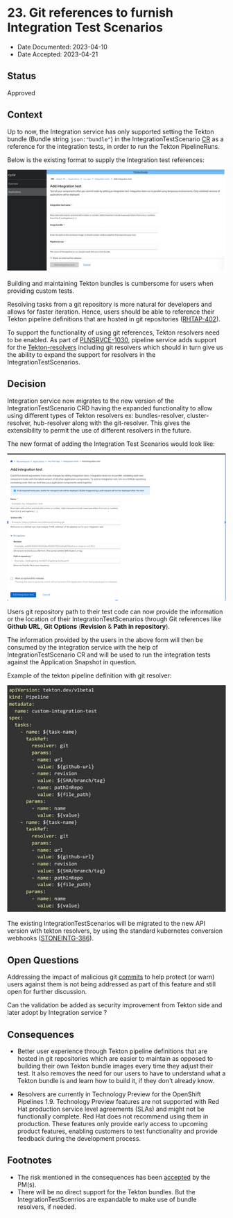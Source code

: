 # 23. Git references to furnish Integration Test Scenarios

* Date Documented: 2023-04-10
* Date Accepted: 2023-04-21

## Status

Approved

## Context

Up to now, the Integration service has only supported setting the Tekton bundle (Bundle string `json:"bundle"`) in the 
IntegrationTestScenario [CR] as a reference for the integration tests, in order to run the Tekton PipelineRuns.

Below is the existing format to supply the Integration test references:

![](../diagrams/ADR-0023/tekton-bundle-ITS.jpg)

Building and maintaining Tekton bundles is cumbersome for users when providing custom tests.

Resolving tasks from a git repository is more natural for developers and allows for faster iteration. Hence, users
should be able to reference their Tekton pipeline definitions that are hosted in git repositories ([RHTAP-402]).

To support the functionality of using git references, Tekton resolvers need to be enabled. As part of [PLNSRVCE-1030], 
pipeline service adds support for the [Tekton-resolvers] including git resolvers which should in turn give us the ability
to expand the support for resolvers in the IntegrationTestScenarios.

## Decision

Integration service now migrates to the new version of the IntegrationTestScenario CRD having the expanded functionality
to allow using different types of Tekton resolvers ex: bundles-resolver, cluster-resolver, hub-resolver along with 
the git-resolver. This gives the extensibility to permit the use of different resolvers in the future.

The new format of adding the Integration Test Scenarios would look like:


![](../diagrams/ADR-0023/git-references-ITS.jpg)

Users git repository path to their test code can now provide the information or the location of their IntegrationTestScenarios
through Git references like **Github URL**, **Git Options** (**Revision** & **Path in repository**). 

The information provided by the users in the above form will then be consumed by the integration service with the help of IntegrationTestScenario CR and will be used to run the integration tests against the Application Snapshot in question.

Example of the tekton pipeline definition with git resolver:

![](../diagrams/ADR-0023/tekton-pipeline-definition-git-resolver.jpg)

The existing IntegrationTestScenarios will be migrated to the new API version with tekton resolvers, by using the 
standard kubernetes conversion webhooks ([STONEINTG-386]).

## Open Questions

Addressing the impact of malicious git [commits] to help protect (or warn) users against them is not being addressed
as part of this feature and still open for further discussion.

Can the validation be added as security improvement from Tekton side and later adopt by Integration service ?

## Consequences

* Better user experience through Tekton pipeline definitions that are hosted in git repositories which are easier to 
maintain as opposed to building their own Tekton bundle images every time they adjust their test. 
It also removes the need for our users to have to understand what a Tekton bundle is and learn how to build it, 
if they don't already know.

* Resolvers are currently in Technology Preview for the OpenShift Pipelines 1.9. Technology Preview features are not
supported with Red Hat production service level agreements (SLAs) and might not be functionally complete.
Red Hat does not recommend using them in production. These features only provide early access to upcoming product features,
enabling customers to test functionality and provide feedback during the development process.


## Footnotes

* The risk mentioned in the consequences has been [accepted] by the PM(s).
* There will be no direct support for the Tekton bundles. But the IntegrationTestScenrios are expandable to make 
use of bundle resolvers, if needed.


[CR]: https://redhat-appstudio.github.io/book/ref/integration-service.html#integrationtestscenariospec
[RHTAP-402]: https://issues.redhat.com/browse/RHTAP-402
[PLNSRVCE-1030]: https://issues.redhat.com/browse/PLNSRVCE-1030
[Tekton-resolvers]: https://tekton.dev/vault/pipelines-main/resolution/
[STONEINTG-386]: https://issues.redhat.com/browse/STONEINTG-386
[commits]: https://github.com/tektoncd/pipeline/issues/6315
[accepted]: https://issues.redhat.com/browse/RHTAP-625?focusedId=21972490&page=com.atlassian.jira.plugin.system.issuetabpanels%3Acomment-tabpanel#comment-21972490